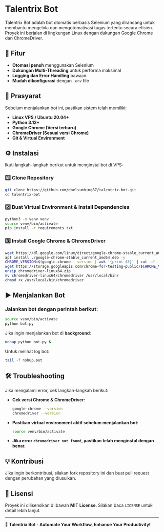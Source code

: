 # Talentrix Bot

Talentrix Bot adalah bot otomatis berbasis Selenium yang dirancang untuk membantu mengelola dan mengotomatisasi tugas tertentu secara efisien. Proyek ini berjalan di lingkungan Linux dengan dukungan Google Chrome dan ChromeDriver.

## 🚀 Fitur
- **Otomasi penuh** menggunakan Selenium
- **Dukungan Multi-Threading** untuk performa maksimal
- **Logging dan Error Handling** bawaan
- **Mudah dikonfigurasi** dengan `.env` file

## 📌 Prasyarat
Sebelum menjalankan bot ini, pastikan sistem telah memiliki:
- **Linux VPS / Ubuntu 20.04+**
- **Python 3.12+**
- **Google Chrome (Versi terbaru)**
- **ChromeDriver (Sesuai versi Chrome)**
- **Git & Virtual Environment**

## ⚙️ Instalasi
Ikuti langkah-langkah berikut untuk menginstal bot di VPS:

### 1️⃣ Clone Repository
```bash
git clone https://github.com/doelsumbing87/talentrix-bot.git
cd talentrix-bot
```

### 2️⃣ Buat Virtual Environment & Install Dependencies
```bash
python3 -m venv venv
source venv/bin/activate
pip install -r requirements.txt
```

### 3️⃣ Install Google Chrome & ChromeDriver
```bash
wget https://dl.google.com/linux/direct/google-chrome-stable_current_amd64.deb
apt install ./google-chrome-stable_current_amd64.deb -y
CHROME_VERSION=$(google-chrome --version | awk '{print $3}' | cut -d'.' -f1)
wget https://storage.googleapis.com/chrome-for-testing-public/$CHROME_VERSION/linux64/chromedriver-linux64.zip
unzip chromedriver-linux64.zip
mv chromedriver-linux64/chromedriver /usr/local/bin/
chmod +x /usr/local/bin/chromedriver
```

## ▶️ Menjalankan Bot

### **Jalankan bot dengan perintah berikut:**
```bash
source venv/bin/activate
python bot.py
```

Jika ingin menjalankan bot di **background**:
```bash
nohup python bot.py &
```

Untuk melihat log bot:
```bash
tail -f nohup.out
```

## 🛠 Troubleshooting
Jika mengalami error, cek langkah-langkah berikut:
- **Cek versi Chrome & ChromeDriver:**
  ```bash
  google-chrome --version
  chromedriver --version
  ```
- **Pastikan virtual environment aktif sebelum menjalankan bot:**
  ```bash
  source venv/bin/activate
  ```
- **Jika error `chromedriver not found`, pastikan telah menginstal dengan benar.**

## 💡 Kontribusi
Jika ingin berkontribusi, silakan fork repository ini dan buat pull request dengan perubahan yang diusulkan.

## 📜 Lisensi
Proyek ini dilisensikan di bawah **MIT License**. Silakan baca `LICENSE` untuk detail lebih lanjut.

---

🚀 **Talentrix Bot - Automate Your Workflow, Enhance Your Productivity!**

